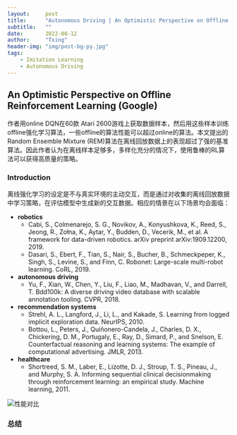 ```yaml
---
layout:     post
title:      "Autonomous Driving | An Optimistic Perspective on Offline Reinforcement Learning (Google)"
subtitle:   ""
date:       2022-08-12
author:     "Txing"
header-img: "img/post-bg-py.jpg"
tags:
    - Imitation Learning
    - Autonomous Driving
---
```


## An Optimistic Perspective on Offline Reinforcement Learning (Google)

作者用online DQN在60款 Atari 2600游戏上获取数据样本，然后用这些样本训练offline强化学习算法，一些offline的算法性能可以超过online的算法。本文提出的Random Ensemble Mixture (REM)算法在离线回放数据上的表现超过了强的基准算法。因此作者认为在离线样本足够多，多样化充分的情况下，使用鲁棒的RL算法可以获得高质量的策略。

### Introduction

离线强化学习的设定是不与真实环境的主动交互，而是通过对收集的离线回放数据中学习策略，在评估模型中生成新的交互数据。相应的情景在以下场景均会面临：

- **robotics** 
  - Cabi, S., Colmenarejo, S. G., Novikov, A., Konyushkova, K., Reed, S., Jeong, R., Zołna, K., Aytar, Y., Budden, D., Vecerik, M., et al. A framework for data-driven robotics. arXiv preprint arXiv:1909.12200, 2019.
  - Dasari, S., Ebert, F., Tian, S., Nair, S., Bucher, B., Schmeckpeper, K., Singh, S., Levine, S., and Finn, C. Robonet: Large-scale multi-robot learning. CoRL, 2019.
- **autonomous driving** 
  - Yu, F., Xian, W., Chen, Y., Liu, F., Liao, M., Madhavan, V., and Darrell, T. Bdd100k: A diverse driving video database with scalable annotation tooling. CVPR, 2018.
- **recommendation systems** 
  - Strehl, A. L., Langford, J., Li, L., and Kakade, S. Learning from logged implicit exploration data. NeurIPS, 2010.
  - Bottou, L., Peters, J., Quiñonero-Candela, J., Charles, D. X., Chickering, D. M., Portugaly, E., Ray, D., Simard, P., and Snelson, E. Counterfactual reasoning and learning systems: The example of computational advertising. JMLR, 2013.
- **healthcare**
  - Shortreed, S. M., Laber, E., Lizotte, D. J., Stroup, T. S., Pineau, J., and Murphy, S. A. Informing sequential clinical decisionmaking through reinforcement learning: an empirical study. Machine learning, 2011.









![性能对比](https://raw.githubusercontent.com/txing-casia/txing-casia.github.io/master/img/20220804-.png)




### 总结

